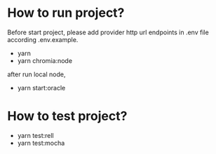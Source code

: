 # How to run project?
 Before start project, please add provider http url endpoints in .env file according .env.example.

- yarn
- yarn chromia:node

after run local node, 
- yarn start:oracle
# How to test project?
- yarn test:rell  
- yarn test:mocha 


